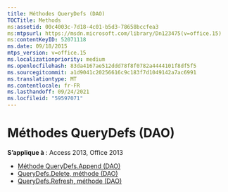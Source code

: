 ```yaml
---
title: Méthodes QueryDefs (DAO)
TOCTitle: Methods
ms:assetid: 00c4003c-7d18-4c01-b5d3-78658bccfea3
ms:mtpsurl: https://msdn.microsoft.com/library/Dn123475(v=office.15)
ms:contentKeyID: 52071118
ms.date: 09/18/2015
mtps_version: v=office.15
ms.localizationpriority: medium
ms.openlocfilehash: 83da4167ae512ddd78f8f0782a4444101f8df5f5
ms.sourcegitcommit: a1d9041c20256616c9c183f7d1049142a7ac6991
ms.translationtype: MT
ms.contentlocale: fr-FR
ms.lasthandoff: 09/24/2021
ms.locfileid: "59597071"
---
```

# <a name="querydefs-methods-dao"></a>Méthodes QueryDefs (DAO)

**S’applique à** : Access 2013, Office 2013

- [Méthode QueryDefs.Append (DAO)](querydefs-append-method-dao.md)
- [QueryDefs.Delete, méthode (DAO)](querydefs-delete-method-dao.md)
- [QueryDefs.Refresh, méthode (DAO)](querydefs-refresh-method-dao.md)

